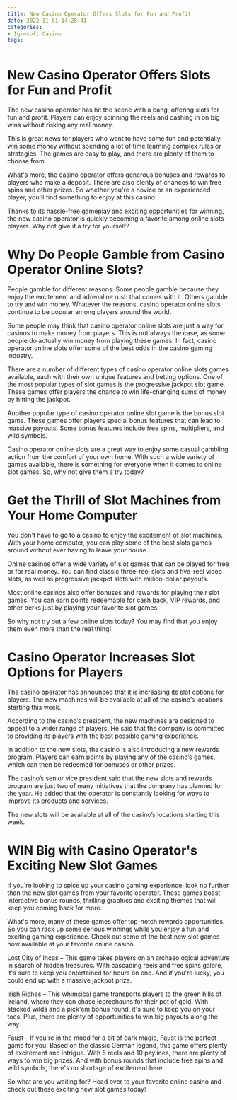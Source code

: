 ```yaml
---
title: New Casino Operator Offers Slots for Fun and Profit
date: 2022-11-01 14:28:41
categories:
- Igrosoft Casino
tags:
---
```



#  New Casino Operator Offers Slots for Fun and Profit

The new casino operator has hit the scene with a bang, offering slots for fun and profit. Players can enjoy spinning the reels and cashing in on big wins without risking any real money.

This is great news for players who want to have some fun and potentially win some money without spending a lot of time learning complex rules or strategies. The games are easy to play, and there are plenty of them to choose from.

What's more, the casino operator offers generous bonuses and rewards to players who make a deposit. There are also plenty of chances to win free spins and other prizes. So whether you're a novice or an experienced player, you'll find something to enjoy at this casino.

Thanks to its hassle-free gameplay and exciting opportunities for winning, the new casino operator is quickly becoming a favorite among online slots players. Why not give it a try for yourself?

#  Why Do People Gamble from Casino Operator Online Slots?

People gamble for different reasons. Some people gamble because they enjoy the excitement and adrenaline rush that comes with it. Others gamble to try and win money. Whatever the reasons, casino operator online slots continue to be popular among players around the world.

Some people may think that casino operator online slots are just a way for casinos to make money from players. This is not always the case, as some people do actually win money from playing these games. In fact, casino operator online slots offer some of the best odds in the casino gaming industry.

There are a number of different types of casino operator online slots games available, each with their own unique features and betting options. One of the most popular types of slot games is the progressive jackpot slot game. These games offer players the chance to win life-changing sums of money by hitting the jackpot.

Another popular type of casino operator online slot game is the bonus slot game. These games offer players special bonus features that can lead to massive payouts. Some bonus features include free spins, multipliers, and wild symbols.

Casino operator online slots are a great way to enjoy some casual gambling action from the comfort of your own home. With such a wide variety of games available, there is something for everyone when it comes to online slot games. So, why not give them a try today?

#  Get the Thrill of Slot Machines from Your Home Computer

You don't have to go to a casino to enjoy the excitement of slot machines. With your home computer, you can play some of the best slots games around without ever having to leave your house.

Online casinos offer a wide variety of slot games that can be played for free or for real money. You can find classic three-reel slots and five-reel video slots, as well as progressive jackpot slots with million-dollar payouts.

Most online casinos also offer bonuses and rewards for playing their slot games. You can earn points redeemable for cash back, VIP rewards, and other perks just by playing your favorite slot games.

So why not try out a few online slots today? You may find that you enjoy them even more than the real thing!

#  Casino Operator Increases Slot Options for Players

The casino operator has announced that it is increasing its slot options for players. The new machines will be available at all of the casino’s locations starting this week.

According to the casino’s president, the new machines are designed to appeal to a wider range of players. He said that the company is committed to providing its players with the best possible gaming experience.

In addition to the new slots, the casino is also introducing a new rewards program. Players can earn points by playing any of the casino’s games, which can then be redeemed for bonuses or other prizes.

The casino’s senior vice president said that the new slots and rewards program are just two of many initiatives that the company has planned for the year. He added that the operator is constantly looking for ways to improve its products and services.

The new slots will be available at all of the casino’s locations starting this week.

#  WIN Big with Casino Operator's Exciting New Slot Games

If you're looking to spice up your casino gaming experience, look no further than the new slot games from your favorite operator. These games boast interactive bonus rounds, thrilling graphics and exciting themes that will keep you coming back for more.

What's more, many of these games offer top-notch rewards opportunities. So you can rack up some serious winnings while you enjoy a fun and exciting gaming experience. Check out some of the best new slot games now available at your favorite online casino.

Lost City of Incas – This game takes players on an archaeological adventure in search of hidden treasures. With cascading reels and free spins galore, it's sure to keep you entertained for hours on end. And if you're lucky, you could end up with a massive jackpot prize.

Irish Riches – This whimsical game transports players to the green hills of Ireland, where they can chase leprechauns for their pot of gold. With stacked wilds and a pick'em bonus round, it's sure to keep you on your toes. Plus, there are plenty of opportunities to win big payouts along the way.

Faust – If you're in the mood for a bit of dark magic, Faust is the perfect game for you. Based on the classic German legend, this game offers plenty of excitement and intrigue. With 5 reels and 10 paylines, there are plenty of ways to win big prizes. And with bonus rounds that include free spins and wild symbols, there's no shortage of excitement here.

So what are you waiting for? Head over to your favorite online casino and check out these exciting new slot games today!